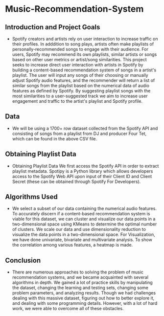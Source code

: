 # Music-Recommendation-System
## Introduction and Project Goals
- Spotify creators and artists rely on user interaction to increase traffic on their profiles. In adddition to song plays, artists often make playlists of personally-recommended songs to engage with their audience. For users, Spotify may recommend its own playlists, similar artists or songs based on other user metrics or artist/song similarities. This project seeks to increase direct user interaction with artists in Spotify by building a content-based recommendation system of songs in a artist's playlist. The user will input any songs of their choosing or manually adjust Spotify audio features, and the recommender will return a list of similar songs from the playlist based on the numerical data of audio features as defined by Spotify. By suggesting playlist songs with the most similarities to a user-suggested track we aim to increase user engagement and traffic to the artist's playlist and Spotify profile.
## Data
- We will be using a 1700+ row dataset collected from the Spotify API and consisting of songs from a playlist from DJ and producer Four Tet, which can be found in the above CSV file.
## Obtaining Playlist Data
- Obtaining Playlist Data
We first access the Spotify API in order to extract playlist metadata. Spotipy is a Python library which allows developers access to the Spotify Web API upon input of their Client ID and Client Secret (these can be obtained through Spotify For Developers).
## Algorithms Used
- We select a subset of our data containing the numerical audio features. To accurately discern if a content-based recommendation system is viable for this dataset, we can cluster and visualize our data points in a two-dimensional space using KMeans to determine the optimal number of clusters. We scale our data and use dimensionality reduction to visualize the data points in a two-dimensional space. For Visualization, we have done univariate, bivariate and multivariate analysis. To show the correlation among various features, a heatmap is made.
## Conclusion
- There are numerous approaches to solving the problem of music recommendation systems, and we became acquainted with several algorithms in depth. We gained a lot of practice skills by manipulating the dataset, changing the learning and testing sets, changing some problem parameters, and analyzing results. Though we had challenges dealing with this massive dataset, figuring out how to better explore it, and dealing with some programming details. However, with a lot of hard work, we were able to overcome all of these obstacles.
